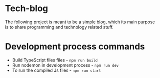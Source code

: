 # Tech-blog
The following project is meant to be a simple blog, which its main purpose is to share programming and technology related stuff.


# Development process commands 
* Build TypeScript files files - `npm run build`
* Run nodemon in development process - `npm run dev` 
* To run the compiled Js files - `npm run start`

